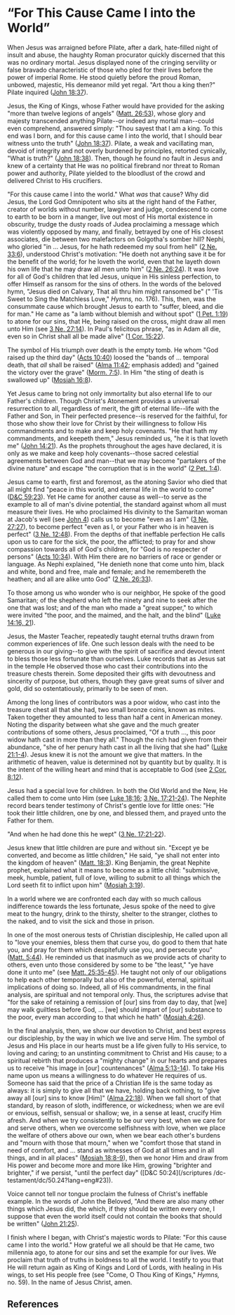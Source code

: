 # “For This Cause Came I into the World”

When Jesus was arraigned before Pilate, after a dark, hate-filled night of
insult and abuse, the haughty Roman procurator quickly discerned that this was
no ordinary mortal. Jesus displayed none of the cringing servility or false
bravado characteristic of those who pled for their lives before the power of
imperial Rome. He stood quietly before the proud Roman, unbowed, majestic, His
demeanor mild yet regal. "Art thou a king then?" Pilate inquired ([John
18:37](/scriptures/nt/john/18.37?lang=eng#36)).

Jesus, the King of Kings, whose Father would have provided for the asking
"more than twelve legions of angels" ([Matt.
26:53](/scriptures/nt/matt/26.53?lang=eng#52)), whose glory and majesty
transcended anything Pilate--or indeed any mortal man--could even comprehend,
answered simply: "Thou sayest that I am a king. To this end was I born, and
for this cause came I into the world, that I should bear witness unto the
truth" ([John 18:37](/scriptures/nt/john/18.37?lang=eng#36)). Pilate, a weak
and vacillating man, devoid of integrity and not overly burdened by
principles, retorted cynically, "What is truth?" ([John
18:38](/scriptures/nt/john/18.38?lang=eng#37)). Then, though he found no fault
in Jesus and knew of a certainty that He was no political firebrand nor threat
to Roman power and authority, Pilate yielded to the bloodlust of the crowd and
delivered Christ to His crucifiers.

"For this cause came I into the world." What _was_ that cause? Why did Jesus,
the Lord God Omnipotent who sits at the right hand of the Father, creator of
worlds without number, lawgiver and judge, condescend to come to earth to be
born in a manger, live out most of His mortal existence in obscurity, trudge
the dusty roads of Judea proclaiming a message which was violently opposed by
many, and finally, betrayed by one of His closest associates, die between two
malefactors on Golgotha's somber hill? Nephi, who gloried "in ... Jesus, for he
hath redeemed my soul from hell" ([2 Ne.
33:6](/scriptures/bofm/2-ne/33.6?lang=eng#5)), understood Christ's motivation:
"He doeth not anything save it be for the benefit of the world; for he loveth
the world, even that he layeth down his own life that he may draw all men unto
him" ([2 Ne. 26:24](/scriptures/bofm/2-ne/26.24?lang=eng#23)). It was love for
all of God's children that led Jesus, unique in His sinless perfection, to
offer Himself as ransom for the sins of others. In the words of the beloved
hymn, "Jesus died on Calvary, That all thru him might ransomed be" (" 'Tis
Sweet to Sing the Matchless Love," _Hymns,_ no. 176). This, then, was the
consummate cause which brought Jesus to earth to "suffer, bleed, and die for
man." He came as "a lamb without blemish and without spot" ([1 Pet.
1:19](/scriptures/nt/1-pet/1.19?lang=eng#18)) to atone for our sins, that He,
being raised on the cross, might draw all men unto Him (see [3 Ne.
27:14](/scriptures/bofm/3-ne/27.14?lang=eng#13)). In Paul's felicitous phrase,
"as in Adam all die, even so in Christ shall all be made alive" ([1 Cor.
15:22](/scriptures/nt/1-cor/15.22?lang=eng#21)).

The symbol of His triumph over death is the empty tomb. He whom "God raised up
the third day" ([Acts 10:40](/scriptures/nt/acts/10.40?lang=eng#39)) loosed
the "bands of ... temporal death, that _all_ shall be raised" ([Alma
11:42](/scriptures/bofm/alma/11.42?lang=eng#41); emphasis added) and "gained
the victory over the grave" ([Morm.
7:5](/scriptures/bofm/morm/7.5?lang=eng#4)). In Him "the sting of death is
swallowed up" ([Mosiah 16:8](/scriptures/bofm/mosiah/16.8?lang=eng#7)).

Yet Jesus came to bring not only immortality but also eternal life to our
Father's children. Though Christ's Atonement provides a universal resurrection
to all, regardless of merit, the gift of eternal life--life with the Father
and Son, in Their perfected presence--is reserved for the faithful, for those
who show their love for Christ by their willingness to follow His commandments
and to make and keep holy covenants. "He that hath my commandments, and
keepeth them," Jesus reminded us, "he it is that loveth me" ([John
14:21](/scriptures/nt/john/14.21?lang=eng#20)). As the prophets throughout the
ages have declared, it is only as we make and keep holy covenants--those
sacred celestial agreements between God and man--that we may become "partakers
of the divine nature" and escape "the corruption that is in the world" ([2
Pet. 1:4](/scriptures/nt/2-pet/1.4?lang=eng#3)).

Jesus came to earth, first and foremost, as the atoning Savior who died that
all might find "peace in this world, and eternal life in the world to come"
([D&amp;C 59:23](/scriptures/dc-testament/dc/59.23?lang=eng#22)). Yet He came
for another cause as well--to serve as the example to all of man's divine
potential, the standard against whom all must measure their lives. He who
proclaimed His divinity to the Samaritan woman at Jacob's well (see [John
4](/scriptures/nt/john/4?lang=eng)) calls us to become "even as I am" ([3 Ne.
27:27](/scriptures/bofm/3-ne/27.27?lang=eng#26)), to become perfect "even as
I, or your Father who is in heaven is perfect" ([3 Ne.
12:48](/scriptures/bofm/3-ne/12.48?lang=eng#47)). From the depths of that
ineffable perfection He calls upon us to care for the sick, the poor, the
afflicted; to pray for and show compassion towards all of God's children, for
"God is no respecter of persons" ([Acts
10:34](/scriptures/nt/acts/10.34?lang=eng#33)). With Him there are no barriers
of race or gender or language. As Nephi explained, "He denieth none that come
unto him, black and white, bond and free, male and female; and he remembereth
the heathen; and all are alike unto God" ([2 Ne.
26:33](/scriptures/bofm/2-ne/26.33?lang=eng#32)).

To those among us who wonder who is our neighbor, He spoke of the good
Samaritan; of the shepherd who left the ninety and nine to seek after the one
that was lost; and of the man who made a "great supper," to which were invited
"the poor, and the maimed, and the halt, and the blind" ([Luke 14:16,
21](/scriptures/nt/luke/14.16,21?lang=eng#15)).

Jesus, the Master Teacher, repeatedly taught eternal truths drawn from common
experiences of life. One such lesson deals with the need to be generous in our
giving--to give with the spirit of sacrifice and devout intent to bless those
less fortunate than ourselves. Luke records that as Jesus sat in the temple He
observed those who cast their contributions into the treasure chests therein.
Some deposited their gifts with devoutness and sincerity of purpose, but
others, though they gave great sums of silver and gold, did so ostentatiously,
primarily to be seen of men.

Among the long lines of contributors was a poor widow, who cast into the
treasure chest all that she had, two small bronze coins, known as mites. Taken
together they amounted to less than half a cent in American money. Noting the
disparity between what she gave and the much greater contributions of some
others, Jesus proclaimed, "Of a truth ..., this poor widow hath cast in more
than they all." Though the rich had given from their abundance, "she of her
penury hath cast in all the living that she had" ([Luke
21:1-4](/scriptures/nt/luke/21.1-4?lang=eng#0)). Jesus knew it is not the
amount we give that matters. In the arithmetic of heaven, value is determined
not by quantity but by quality. It is the intent of the willing heart and mind
that is acceptable to God (see [2 Cor.
8:12](/scriptures/nt/2-cor/8.12?lang=eng#11)).

Jesus had a special love for children. In both the Old World and the New, He
called them to come unto Him (see [Luke
18:16](/scriptures/nt/luke/18.16?lang=eng#15); [3 Ne.
17:21-24](/scriptures/bofm/3-ne/17.21-24?lang=eng#20)). The Nephite record
bears tender testimony of Christ's gentle love for little ones: "He took their
little children, one by one, and blessed them, and prayed unto the Father for
them.

"And when he had done this he wept" ([3 Ne.
17:21-22](/scriptures/bofm/3-ne/17.21-22?lang=eng#20)).

Jesus knew that little children are pure and without sin. "Except ye be
converted, and become as little children," He said, "ye shall not enter into
the kingdom of heaven" ([Matt. 18:3](/scriptures/nt/matt/18.3?lang=eng#2)).
King Benjamin, the great Nephite prophet, explained what it means to become as
a little child: "submissive, meek, humble, patient, full of love, willing to
submit to all things which the Lord seeth fit to inflict upon him" ([Mosiah
3:19](/scriptures/bofm/mosiah/3.19?lang=eng#18)).

In a world where we are confronted each day with so much callous indifference
towards the less fortunate, Jesus spoke of the need to give meat to the
hungry, drink to the thirsty, shelter to the stranger, clothes to the naked,
and to visit the sick and those in prison.

In one of the most onerous tests of Christian discipleship, He called upon all
to "love your enemies, bless them that curse you, do good to them that hate
you, and pray for them which despitefully use you, and persecute you" ([Matt.
5:44](/scriptures/nt/matt/5.44?lang=eng#43)). He reminded us that inasmuch as
we provide acts of charity to others, even unto those considered by some to be
"the least," "ye have done it unto me" (see [Matt.
25:35-45](/scriptures/nt/matt/25.35-45?lang=eng#34)). He taught not only of
our obligations to help each other temporally but also of the powerful,
eternal, spiritual implications of doing so. Indeed, all of His commandments,
in the final analysis, are spiritual and not temporal only. Thus, the
scriptures advise that "for the sake of retaining a remission of [our] sins
from day to day, that [we] may walk guiltless before God, ... [we] should impart
of [our] substance to the poor, every man according to that which he hath"
([Mosiah 4:26](/scriptures/bofm/mosiah/4.26?lang=eng#25)).

In the final analysis, then, we show our devotion to Christ, and best express
our discipleship, by the way in which we live and serve Him. The symbol of
Jesus and His place in our hearts must be a life given fully to His service,
to loving and caring; to an unstinting commitment to Christ and His cause; to
a spiritual rebirth that produces a "mighty change" in our hearts and prepares
us to receive "his image in [our] countenances" ([Alma
5:13-14](/scriptures/bofm/alma/5.13-14?lang=eng#12)). To take His name upon us
means a willingness to do whatever He requires of us. Someone has said that
the price of a Christian life is the same today as always: it is simply to
give all that we have, holding back nothing, to "give away all [our] sins to
know [Him]" ([Alma 22:18](/scriptures/bofm/alma/22.18?lang=eng#17)). When we
fall short of that standard, by reason of sloth, indifference, or wickedness;
when we are evil or envious, selfish, sensual or shallow; we, in a sense at
least, crucify Him afresh. And when we try consistently to be our very best,
when we care for and serve others, when we overcome selfishness with love,
when we place the welfare of others above our own, when we bear each other's
burdens and "mourn with those that mourn," when we "comfort those that stand
in need of comfort, and ... stand as witnesses of God at all times and in all
things, and in all places" ([Mosiah
18:8-9](/scriptures/bofm/mosiah/18.8-9?lang=eng#7)), then we honor Him and
draw from His power and become more and more like Him, growing "brighter and
brighter," if we persist, "until the perfect day" ([D&amp;C 50:24](/scriptures
/dc-testament/dc/50.24?lang=eng#23)).

Voice cannot tell nor tongue proclaim the fulness of Christ's ineffable
example. In the words of John the Beloved, "And there are also many other
things which Jesus did, the which, if they should be written every one, I
suppose that even the world itself could not contain the books that should be
written" ([John 21:25](/scriptures/nt/john/21.25?lang=eng#24)).

I finish where I began, with Christ's majestic words to Pilate: "For this
cause came I into the world." How grateful we all should be that He came, two
millennia ago, to atone for our sins and set the example for our lives. We
proclaim that truth of truths in boldness to all the world. I testify to you
that He will return again as King of Kings and Lord of Lords, with healing in
His wings, to set His people free (see "Come, O Thou King of Kings," _Hymns,_
no. 59). In the name of Jesus Christ, amen.

## References

